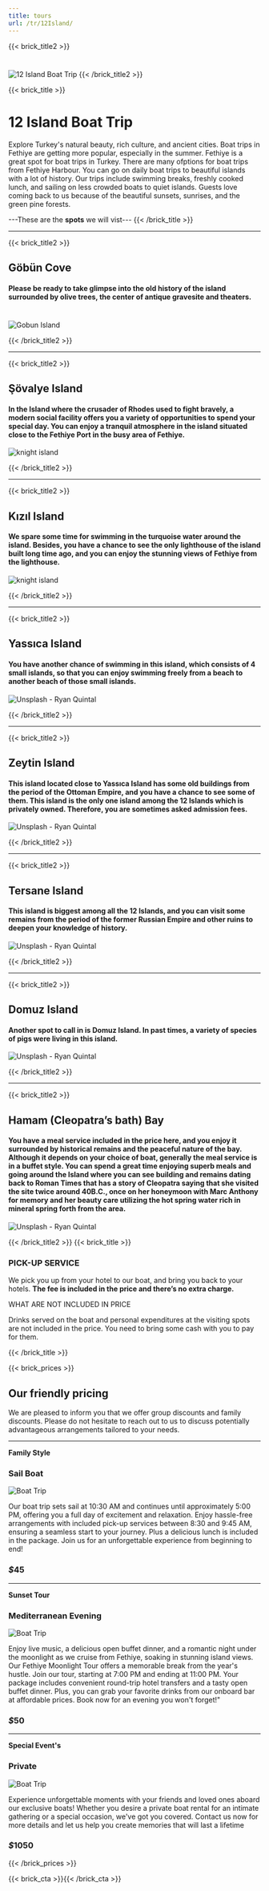 ```yaml
---
title: tours
url: /tr/12Island/
---
```

{{< brick_title2 >}}
#
![12 Island Boat Trip](/uploads/photos/12Island.jpg)
{{< /brick_title2 >}}

{{< brick_title >}}
# 12 Island Boat Trip
Explore Turkey's natural beauty, rich culture, and ancient cities. Boat trips in Fethiye are getting more popular, especially in the summer. Fethiye is a great spot for boat trips in Turkey. There are many ofptions for boat trips from Fethiye Harbour. You can go on daily boat trips to beautiful islands with a lot of history. Our trips include swimming breaks, freshly cooked lunch, and sailing on less crowded boats to quiet islands. Guests love coming back to us because of the beautiful sunsets, sunrises, and the green pine forests.

---These are the **spots** we will vist---
{{< /brick_title >}}

---
{{< brick_title2 >}}
## Göbün Cove

#### Please be ready to take glimpse into the old history of the island surrounded by olive trees, the center of antique gravesite and theaters.
#

![Gobun Island](/uploads/12Island/gobun.jpg)

{{< /brick_title2 >}}

---

{{< brick_title2 >}}

## Şövalye Island

#### In the Island where the crusader of Rhodes used to fight bravely, a modern social facility offers you a variety of opportunities to spend your special day. You can enjoy a tranquil atmosphere in the island situated close to the Fethiye Port in the busy area of Fethiye. 

![knight island](/uploads/12Island/knight.jpg)

{{< /brick_title2 >}}

---
{{< brick_title2 >}}
## Kızıl Island

#### We spare some time for swimming in the turquoise water around the island. Besides, you have a chance to see the only lighthouse of the island built long time ago, and you can enjoy the stunning views of Fethiye from the lighthouse.

![knight island](/uploads/12Island/kizilada.jpg)

{{< /brick_title2 >}}

---

{{< brick_title2 >}}
## Yassıca Island

#### You have another chance of swimming in this island, which consists of 4 small islands, so that you can enjoy swimming freely from a beach to another beach of those small islands.

![Unsplash - Ryan Quintal](/uploads/12Island/yassica.jpeg)

{{< /brick_title2 >}}

---
{{< brick_title2 >}}
## Zeytin Island

#### This island located close to Yassıca Island has some old buildings from the period of the Ottoman Empire, and you have a chance to see some of them. This island is the only one island among the 12 Islands which is privately owned. Therefore, you are sometimes asked admission fees.

![Unsplash - Ryan Quintal](/uploads/12Island/zeytin.jpeg)

{{< /brick_title2 >}}

---

{{< brick_title2 >}}
## Tersane Island

#### This island is biggest among all the 12 Islands, and you can visit some remains from the period of the former Russian Empire and other ruins to deepen your knowledge of history.

![Unsplash - Ryan Quintal](/uploads/12Island/tersane-koyu.jpg)

{{< /brick_title2 >}}

---

{{< brick_title2 >}}
## Domuz Island

#### Another spot to call in is Domuz Island. In past times, a variety of species of pigs were living in this island.

![Unsplash - Ryan Quintal](/uploads/12Island/domuz.jpeg)


{{< /brick_title2 >}}

---

{{< brick_title2 >}}
## Hamam (Cleopatra’s bath) Bay

#### You have a meal service included in the price here, and you enjoy it surrounded by historical remains and the peaceful nature of the bay. Although it depends on your choice of boat, generally the meal service is in a buffet style. You can spend a great time enjoying superb meals and going around the Island where you can see building and remains dating back to Roman Times that has a story of Cleopatra saying that she visited the site twice around 40B.C., once on her honeymoon with Marc Anthony for memory and her beauty care utilizing the hot spring water rich in mineral spring forth from the area.

![Unsplash - Ryan Quintal](/uploads/12Island/kleopatra.jpg)

{{< /brick_title2 >}}
{{< brick_title >}}


### PICK-UP SERVICE

We pick you up from your hotel to our boat, and bring you back to your hotels. **The fee is included in the price and there’s no extra charge.**

WHAT ARE NOT INCLUDED IN PRICE

Drinks served on the boat and personal expenditures at the visiting spots are not included in the price. You need to bring some cash with you to pay for them.

{{< /brick_title >}}

{{< brick_prices >}}
## Our friendly pricing

We are pleased to inform you that we offer group discounts and family discounts. Please do not hesitate to reach out to us to discuss potentially advantageous arrangements tailored to your needs.

---

**Family Style**
### Sail Boat

![Boat Trip](/uploads/12Island/boat/boat.jpeg)

 Our boat trip sets sail at 10:30 AM and continues until approximately 5:00 PM, offering you a full day of excitement and relaxation. Enjoy hassle-free arrangements with included pick-up services between 8:30 and 9:45 AM, ensuring a seamless start to your journey. Plus a delicious lunch is included in the package. Join us for an unforgettable experience from beginning to end!
### _$_**45**

--- 
**Sunset Tour**
### Mediterranean Evening

![Boat Trip](/uploads/12Island/boat/sunset.webp)

Enjoy live music, a delicious open buffet dinner, and a romantic night under the moonlight as we cruise from Fethiye, soaking in stunning island views. Our Fethiye Moonlight Tour offers a memorable break from the year's hustle.
Join our tour, starting at 7:00 PM and ending at 11:00 PM. Your package includes convenient round-trip hotel transfers and a tasty open buffet dinner. Plus, you can grab your favorite drinks from our onboard bar at affordable prices. Book now for an evening you won't forget!"

### _$_**50**
---

**Special Event's**
### Private

![Boat Trip](/uploads/12Island/boat/couple.jpeg)

Experience unforgettable moments with your friends and loved ones aboard our exclusive boats! Whether you desire a private boat rental for an intimate gathering or a special occasion, we've got you covered. Contact us now for more details and let us help you create memories that will last a lifetime

### _$_**1050**
{{< /brick_prices >}}

{{< brick_cta >}}{{< /brick_cta >}}
